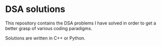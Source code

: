# DSA solutions
 This repository contains the DSA problems I have solved in order to get a better grasp of various coding paradigms.

 Solutions are written in C++ or Python. 


 
